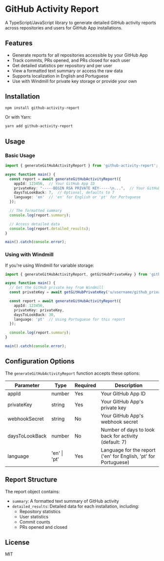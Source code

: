 # GitHub Activity Report

A TypeScript/JavaScript library to generate detailed GitHub activity reports across repositories and users for GitHub App installations.

## Features

- Generate reports for all repositories accessible by your GitHub App
- Track commits, PRs opened, and PRs closed for each user
- Get detailed statistics per repository and per user
- View a formatted text summary or access the raw data
- Supports localization in English and Portuguese
- Use with Windmill for private key storage or provide your own

## Installation

```bash
npm install github-activity-report
```

Or with Yarn:

```bash
yarn add github-activity-report
```

## Usage

### Basic Usage

```typescript
import { generateGitHubActivityReport } from 'github-activity-report';

async function main() {
  const report = await generateGitHubActivityReport({
    appId: 123456,  // Your GitHub App ID
    privateKey: "-----BEGIN RSA PRIVATE KEY-----\n...",  // Your GitHub App private key
    daysToLookBack: 7,  // Optional, defaults to 7
    language: 'en'  // 'en' for English or 'pt' for Portuguese
  });

  // The formatted summary
  console.log(report.summary);

  // Access detailed data
  console.log(report.detailed_results);
}

main().catch(console.error);
```

### Using with Windmill

If you're using Windmill for variable storage:

```typescript
import { generateGitHubActivityReport, getGitHubPrivateKey } from 'github-activity-report';

async function main() {
  // Get the GitHub private key from Windmill
  const privateKey = await getGitHubPrivateKey('u/username/github_private_key');

  const report = await generateGitHubActivityReport({
    appId: 123456,
    privateKey: privateKey,
    daysToLookBack: 30,
    language: 'pt'  // Using Portuguese for this report
  });

  console.log(report.summary);
}

main().catch(console.error);
```

## Configuration Options

The `generateGitHubActivityReport` function accepts these options:

| Parameter | Type | Required | Description |
|-----------|------|----------|-------------|
| appId | number | Yes | Your GitHub App ID |
| privateKey | string | Yes | Your GitHub App's private key |
| webhookSecret | string | No | Your GitHub App's webhook secret |
| daysToLookBack | number | No | Number of days to look back for activity (default: 7) |
| language | 'en' \| 'pt' | Yes | Language for the report ('en' for English, 'pt' for Portuguese) |

## Report Structure

The report object contains:

- `summary`: A formatted text summary of GitHub activity
- `detailed_results`: Detailed data for each installation, including:
  - Repository statistics
  - User statistics
  - Commit counts
  - PRs opened and closed

## License

MIT
